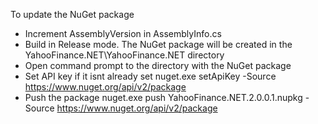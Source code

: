 To update the NuGet package

- Increment AssemblyVersion in AssemblyInfo.cs
- Build in Release mode. The NuGet package will be created in the YahooFinance.NET\YahooFinance.NET directory
- Open command prompt to the directory with the NuGet package
- Set API key if it isnt already set
    nuget.exe setApiKey <API-Key> -Source https://www.nuget.org/api/v2/package
- Push the package
    nuget.exe push YahooFinance.NET.2.0.0.1.nupkg -Source https://www.nuget.org/api/v2/package

